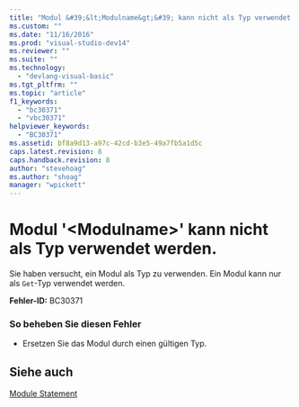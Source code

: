 ```yaml
---
title: "Modul &#39;&lt;Modulname&gt;&#39; kann nicht als Typ verwendet werden. | Microsoft Docs"
ms.custom: ""
ms.date: "11/16/2016"
ms.prod: "visual-studio-dev14"
ms.reviewer: ""
ms.suite: ""
ms.technology: 
  - "devlang-visual-basic"
ms.tgt_pltfrm: ""
ms.topic: "article"
f1_keywords: 
  - "bc30371"
  - "vbc30371"
helpviewer_keywords: 
  - "BC30371"
ms.assetid: bf8a9d13-a97c-42cd-b3e5-49a7fb5a1d5c
caps.latest.revision: 8
caps.handback.revision: 8
author: "stevehoag"
ms.author: "shoag"
manager: "wpickett"
---
```

# Modul &#39;&lt;Modulname&gt;&#39; kann nicht als Typ verwendet werden.
Sie haben versucht, ein Modul als Typ zu verwenden. Ein Modul kann nur als `Get`\-Typ verwendet werden.  
  
 **Fehler\-ID:** BC30371  
  
### So beheben Sie diesen Fehler  
  
-   Ersetzen Sie das Modul durch einen gültigen Typ.  
  
## Siehe auch  
 [Module Statement](../../visual-basic/language-reference/statements/module-statement.md)